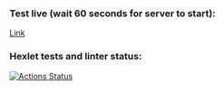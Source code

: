 ### Test live (wait 60 seconds for server to start):
[Link](https://backend-project-6-a2us.onrender.com/) 

### Hexlet tests and linter status:
[![Actions Status](https://github.com/botirk/backend-project-6/actions/workflows/hexlet-check.yml/badge.svg)](https://github.com/botirk/backend-project-6/actions)